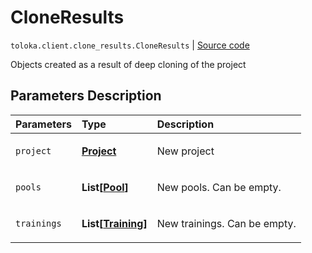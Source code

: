# CloneResults
`toloka.client.clone_results.CloneResults` | [Source code](https://github.com/Toloka/toloka-kit/blob/v1.0.2/src/client/clone_results.py#L8)

Objects created as a result of deep cloning of the project

## Parameters Description

| Parameters | Type | Description |
| :----------| :----| :-----------|
`project`|**[Project](toloka.client.project.Project.md)**|<p>New project</p>
`pools`|**List\[[Pool](toloka.client.pool.Pool.md)\]**|<p>New pools. Can be empty.</p>
`trainings`|**List\[[Training](toloka.client.training.Training.md)\]**|<p>New trainings. Can be empty.</p>
